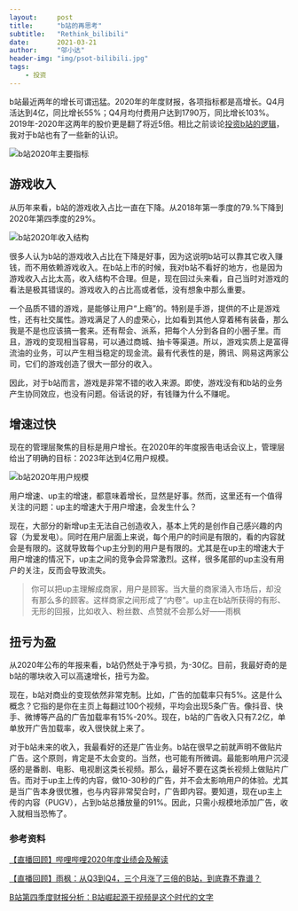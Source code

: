 ```yaml
---
layout:     post
title:      "b站的再思考"
subtitle:   "Rethink_bilibili"
date:       2021-03-21
author:     "邬小达"
header-img: "img/psot-bilibili.jpg"
tags:
    - 投资
---
```


b站最近两年的增长可谓迅猛。2020年的年度财报，各项指标都是高增长。Q4月活达到4亿，同比增长55%；Q4月均付费用户达到1790万，同比增长103%。2019年-2020年这两年的股价更是翻了将近5倍。相比之前谈论[投资b站的逻辑](https://www.wuxiaoda.cn/post/logic_of_investing_bilibili/)，我对于b站也有了一些新的认识。

![b站2020年主要指标](https://i.loli.net/2021/03/21/pxIMweTXPqJCs9l.png)

## 游戏收入

从历年来看，b站的游戏收入占比一直在下降。从2018年第一季度的79.%下降到2020年第四季度的29%。

![b站2020年收入结构](https://i.loli.net/2021/03/21/zYJXcKPq7oebQ2f.png)

很多人认为b站的游戏收入占比在下降是好事，因为这说明b站可以靠其它收入赚钱，而不用依赖游戏收入。在b站上市的时候，我对b站不看好的地方，也是因为游戏收入占比太高，收入结构不合理。但是，现在回过头来看，自己当时对游戏的看法是极其错误的。游戏收入的占比高或者低，没有想象中那么重要。

一个品质不错的游戏，是能够让用户“上瘾”的。特别是手游，提供的不止是游戏性，还有社交属性。游戏满足了人的虚荣心，比如看到其他人穿着稀有装备，那么我是不是也应该搞一套来。还有帮会、派系，把每个人分到各自的小圈子里。而且，游戏的变现相当容易，可以通过商城、抽卡等渠道。所以，游戏实质上是富得流油的业务，可以产生相当稳定的现金流。最有代表性的是，腾讯、网易这两家公司，它们的游戏创造了很大一部分的收入。

因此，对于b站而言，游戏是非常不错的收入来源。即使，游戏没有和b站的业务产生协同效应，也没有问题。俗话说的好，有钱赚为什么不赚呢。

## 增速过快

现在的管理层聚焦的目标是用户增长。在2020年的年度报告电话会议上，管理层给出了明确的目标：2023年达到4亿用户规模。

![b站2020年用户规模](https://i.loli.net/2021/03/21/nI46tSKUxCMojNQ.png)

用户增速、up主的增速，都意味着增长，显然是好事。然而，这里还有一个值得关注的问题：up主的增速大于用户增速，会发生什么？

现在，大部分的新增up主无法自己创造收入，基本上凭的是创作自己感兴趣的内容（为爱发电）。同时在用户层面上来说，每个用户的时间是有限的，看的内容就会是有限的。这就导致每个up主分到的用户是有限的。尤其是在up主的增速大于用户增速的情况下，up主之间的竞争会异常激烈。这样，很多尾部的up主没有用户的关注，反而会导致流失。

> 你可以把up主理解成商家，用户是顾客。当大量的商家涌入市场后，却没有那么多的顾客。这样商家之间形成了“内卷”。up主在b站所获得的有形、无形的回报，比如收入、粉丝数、点赞就不会那么好——雨枫

## 扭亏为盈

从2020年公布的年报来看，b站仍然处于净亏损，为-30亿。目前，我最好奇的是b站的哪块收入可以高速增长，扭亏为盈。

现在，b站对商业的变现依然非常克制。比如，广告的加载率只有5%。这是什么概念？它指的是你在主页上每翻过100个视频，平均会出现5条广告。像抖音、快手、微博等产品的广告加载率有15%-20%。现在，b站的广告收入只有7.2亿，单单放开广告加载率，收入很快就上来了。

对于b站未来的收入，我最看好的还是广告业务。b站在很早之前就声明不做贴片广告。这个原则，肯定是不太会变的。当然，也可能有所微调。最能影响用户沉浸感的是番剧、电影、电视剧这类长视频。那么，最好不要在这类长视频上做贴片广告。而对于up主上传的内容，做10-30秒的广告，并不会太影响用户的体验。尤其是当广告本身很优雅，也与内容非常契合时，广告即内容。要知道，现在up主上传的内容（PUGV），占到b站总播放量的91%。因此，只需小规模地添加广告，收入就相当恐怖了。

### 参考资料

[【直播回顾】哔哩哔哩2020年度业绩会及解读](https://xueqiu.com/9243245648/172570385)

[【直播回顾】雨枫：从Q3到Q4，三个月涨了三倍的B站，到底靠不靠谱？](https://xueqiu.com/9243245648/172573591)

[B站第四季度财报分析：B站崛起源于视频是这个时代的文字](https://xueqiu.com/1830611415/173117412)

